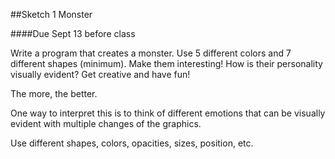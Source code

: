 ##Sketch 1 Monster

####Due Sept 13 before class
			

Write a program that creates a monster. Use 5 different colors and 7 different shapes (minimum). Make them interesting! How is their personality visually evident? Get creative and have fun!

The more, the better. 

One way to interpret this is to think of different emotions that can be visually evident with multiple changes of the graphics. 

Use different shapes, colors, opacities, sizes, position, etc.
